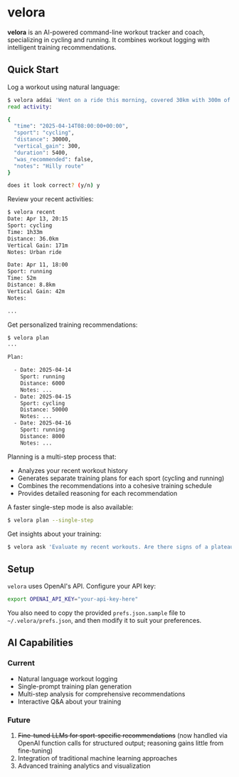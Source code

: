 # velora

**velora** is an AI-powered command-line workout tracker and coach, specializing in cycling and running. It combines workout logging with intelligent training recommendations.

## Quick Start

Log a workout using natural language:
```bash
$ velora addai 'Went on a ride this morning, covered 30km with 300m of climbing in 1h30min. It was a hilly route.'
read activity:

{
  "time": "2025-04-14T08:00:00+00:00",
  "sport": "cycling",
  "distance": 30000,
  "vertical_gain": 300,
  "duration": 5400,
  "was_recommended": false,
  "notes": "Hilly route"
}

does it look correct? (y/n) y
```

Review your recent activities:
```bash
$ velora recent
Date: Apr 13, 20:15
Sport: cycling
Time: 1h33m
Distance: 36.0km
Vertical Gain: 171m
Notes: Urban ride

Date: Apr 11, 18:00
Sport: running
Time: 52m
Distance: 8.8km
Vertical Gain: 42m
Notes: 

...
```

Get personalized training recommendations:
```bash
$ velora plan
...

Plan:

  - Date: 2025-04-14
    Sport: running
    Distance: 6000
    Notes: ...
  - Date: 2025-04-15
    Sport: cycling
    Distance: 50000
    Notes: ...
  - Date: 2025-04-16
    Sport: running
    Distance: 8000
    Notes: ...
```

Planning is a multi-step process that:
- Analyzes your recent workout history
- Generates separate training plans for each sport (cycling and running)
- Combines the recommendations into a cohesive training schedule
- Provides detailed reasoning for each recommendation

A faster single-step mode is also available:
```bash
$ velora plan --single-step
```

Get insights about your training:
```bash
$ velora ask 'Evaluate my recent workouts. Are there signs of a plateau? What should I focus on?'
```

## Setup

`velora` uses OpenAI's API. Configure your API key:
```bash
export OPENAI_API_KEY="your-api-key-here"
```
You also need to copy the provided `prefs.json.sample` file to `~/.velora/prefs.json`, and then modify it to suit your preferences.

## AI Capabilities

### Current
- Natural language workout logging
- Single-prompt training plan generation
- Multi-step analysis for comprehensive recommendations
- Interactive Q&A about your training

### Future
1. ~~Fine-tuned LLMs for sport-specific recommendations~~ (now handled via OpenAI function calls for structured output; reasoning gains little from fine-tuning)
2. Integration of traditional machine learning approaches
3. Advanced training analytics and visualization
